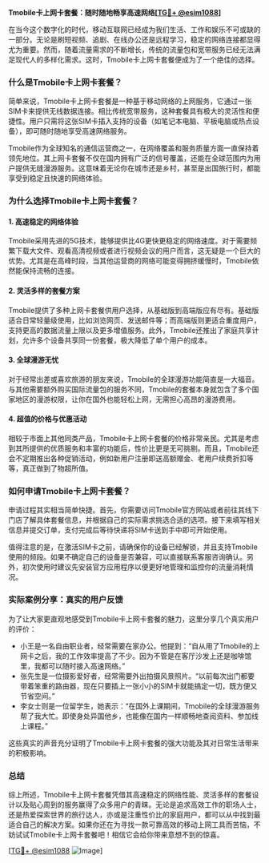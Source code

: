 **Tmobile卡上网卡套餐：随时随地畅享高速网络[[TG💪+ @esim1088](https://t.me/s/esim1088)]**

在当今这个数字化的时代，移动互联网已经成为我们生活、工作和娱乐不可或缺的一部分。无论是刷短视频、追剧、在线办公还是远程学习，稳定的网络连接都显得尤为重要。然而，随着流量需求的不断增长，传统的流量包和宽带服务已经无法满足现代人的多样化需求。这时，Tmobile卡上网卡套餐便成为了一个绝佳的选择。

### **什么是Tmobile卡上网卡套餐？**

简单来说，Tmobile卡上网卡套餐是一种基于移动网络的上网服务，它通过一张SIM卡来提供无线数据连接。相比传统宽带服务，这种套餐具有极大的灵活性和便捷性。用户只需将这张SIM卡插入支持的设备（如笔记本电脑、平板电脑或热点设备），即可随时随地享受高速网络服务。

Tmobile作为全球知名的通信运营商之一，在网络覆盖和服务质量方面一直保持着领先地位。其上网卡套餐不仅在国内拥有广泛的信号覆盖，还能在全球范围内为用户提供无缝漫游服务。这意味着无论你在城市还是乡村，甚至是出国旅行时，都能享受到稳定且快速的网络体验。

### **为什么选择Tmobile卡上网卡套餐？**

#### **1. 高速稳定的网络体验**
Tmobile采用先进的5G技术，能够提供比4G更快更稳定的网络速度。对于需要频繁下载大文件、观看高清视频或者进行视频会议的用户而言，这无疑是一个巨大的优势。尤其是在高峰时段，当其他运营商的网络可能变得拥挤缓慢时，Tmobile依然能保持流畅的连接。

#### **2. 灵活多样的套餐方案**
Tmobile提供了多种上网卡套餐供用户选择，从基础版到高端版应有尽有。基础版适合日常轻量级使用，比如浏览网页、发送邮件等；而高端版则更适合重度用户，支持更高的数据流量上限以及更多增值服务。此外，Tmobile还推出了家庭共享计划，允许多个设备共享同一份套餐，极大降低了单个用户的成本。

#### **3. 全球漫游无忧**
对于经常出差或喜欢旅游的朋友来说，Tmobile的全球漫游功能简直是一大福音。与其他需要额外购买国际流量包的服务不同，Tmobile的套餐本身就包含了多个国家地区的漫游权限，让你在国外也能轻松上网，无需担心高昂的漫游费用。

#### **4. 超值的价格与优惠活动**
相较于市面上其他同类产品，Tmobile卡上网卡套餐的价格非常亲民。尤其是考虑到其所提供的优质服务和丰富的功能后，性价比更是无可挑剔。而且，Tmobile还会不定期推出各种促销活动，例如新用户注册即送高额赠金、老用户续费折扣等等，真正做到了物超所值。

### **如何申请Tmobile卡上网卡套餐？**

申请过程其实相当简单快捷。首先，你需要访问Tmobile官方网站或者前往其线下门店了解具体套餐信息，并根据自己的实际需求挑选合适的选项。接下来填写相关信息并提交订单，支付完成后等待快递将SIM卡送到手中即可开始使用。

值得注意的是，在激活SIM卡之前，请确保你的设备已经解锁，并且支持Tmobile使用的频段。如果不确定自己的设备是否兼容，可以直接联系客服咨询确认。另外，初次使用时建议先安装官方应用程序以便更好地管理和监控你的流量消耗情况。

### **实际案例分享：真实的用户反馈**

为了让大家更直观地感受到Tmobile卡上网卡套餐的魅力，这里分享几个真实用户的评价：

- 小王是一名自由职业者，经常需要在家办公。他提到：“自从用了Tmobile的上网卡之后，我的工作效率提高了不少。因为不管是在客厅沙发上还是咖啡馆里，我都可以随时接入高速网络。”
- 张先生是一位摄影爱好者，经常需要外出拍摄风景照片。“以前每次出门都要带着笨重的路由器，现在只要插上一张小小的SIM卡就能搞定一切，既方便又节省空间。”
- 李女士则是一位留学生，她表示：“在国外上课期间，Tmobile的全球漫游服务帮了我大忙。即使身处异国他乡，也能像在国内一样顺畅地查阅资料、参加线上课程。”

这些真实的声音充分证明了Tmobile卡上网卡套餐的强大功能及其对日常生活带来的积极影响。

### **总结**

综上所述，Tmobile卡上网卡套餐凭借其高速稳定的网络性能、灵活多样的套餐设计以及贴心周到的服务赢得了众多用户的青睐。无论是追求高效工作的职场人士，还是热爱探索世界的旅行达人，亦或是注重性价比的家庭用户，都可以从中找到最适合自己的解决方案。如果你还在为寻找一款可靠高效的移动上网工具而苦恼，不妨试试Tmobile卡上网卡套餐吧！相信它会给你带来意想不到的惊喜。

[[TG💪+ @esim1088](https://t.me/s/esim1088) ![Image](https://i.postimg.cc/4NQfJmqS/Snipaste-2025-05-13-00-14-12.png)]